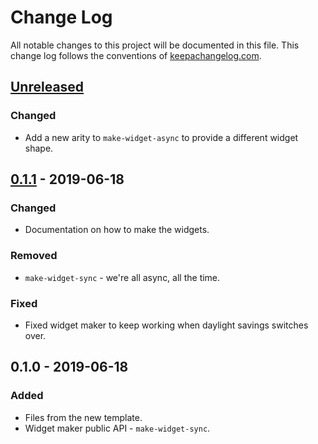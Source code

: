 # Change Log
All notable changes to this project will be documented in this file. This change log follows the conventions of [keepachangelog.com](http://keepachangelog.com/).

## [Unreleased]
### Changed
- Add a new arity to `make-widget-async` to provide a different widget shape.

## [0.1.1] - 2019-06-18
### Changed
- Documentation on how to make the widgets.

### Removed
- `make-widget-sync` - we're all async, all the time.

### Fixed
- Fixed widget maker to keep working when daylight savings switches over.

## 0.1.0 - 2019-06-18
### Added
- Files from the new template.
- Widget maker public API - `make-widget-sync`.

[Unreleased]: https://github.com/your-name/functions/compare/0.1.1...HEAD
[0.1.1]: https://github.com/your-name/functions/compare/0.1.0...0.1.1
